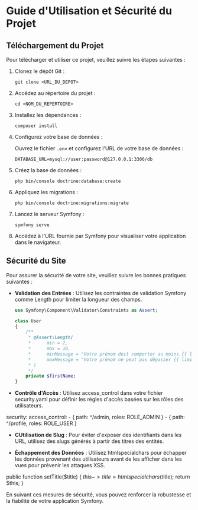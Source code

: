 # Guide d'Utilisation et Sécurité du Projet

## Téléchargement du Projet

Pour télécharger et utiliser ce projet, veuillez suivre les étapes suivantes :

1. Clonez le dépôt Git :
    ```
    git clone <URL_DU_DEPOT>
    ```

2. Accédez au répertoire du projet :
    ```
    cd <NOM_DU_REPERTOIRE>
    ```

3. Installez les dépendances :
    ```
    composer install
    ```

4. Configurez votre base de données :

    Ouvrez le fichier `.env` et configurez l'URL de votre base de données :
    ```dotenv
    DATABASE_URL=mysql://user:password@127.0.0.1:3306/db
    ```

5. Créez la base de données :
    ```
    php bin/console doctrine:database:create
    ```

6. Appliquez les migrations :
    ```
    php bin/console doctrine:migrations:migrate
    ```

7. Lancez le serveur Symfony :
    ```
    symfony serve
    ```

8. Accédez à l'URL fournie par Symfony pour visualiser votre application dans le navigateur.

## Sécurité du Site

Pour assurer la sécurité de votre site, veuillez suivre les bonnes pratiques suivantes :

- **Validation des Entrées** : Utilisez les contraintes de validation Symfony comme Length pour limiter la longueur des champs.
  ```php
  use Symfony\Component\Validator\Constraints as Assert;

  class User
  {
      /**
       * @Assert\Length(
       *      min = 2,
       *      max = 10,
       *      minMessage = "Votre prénom doit comporter au moins {{ limit }} caractères",
       *      maxMessage = "Votre prénom ne peut pas dépasser {{ limit }} caractères"
       * )
       */
      private $firstName;
  }
  
- **Contrôle d'Accès** : Utilisez access_control dans votre fichier security.yaml pour définir les règles d'accès basées sur les rôles des utilisateurs.


security:
    access_control:
        - { path: ^/admin, roles: ROLE_ADMIN }
        - { path: ^/profile, roles: ROLE_USER }
        
- **CUtilisation de Slug** : Pour éviter d'exposer des identifiants dans les URL, utilisez des slugs générés à partir des titres des entités.

- **Échappement des Données** : Utilisez htmlspecialchars pour échapper les données provenant des utilisateurs avant de les afficher dans les vues pour prévenir les attaques XSS.


public function setTitle($title)
{
    $this->title = htmlspecialchars($title);
    return $this;
}

En suivant ces mesures de sécurité, vous pouvez renforcer la robustesse et la fiabilité de votre application Symfony.
